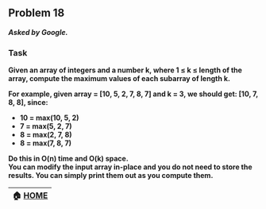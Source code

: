 ## Problem 18
***Asked by Google.***
### Task
**Given an array of integers and a number k, where 1 ≤ k ≤ length of the array, compute the maximum values of each subarray of length k.**

**For example, given array = [10, 5, 2, 7, 8, 7] and k = 3, we should get: [10, 7, 8, 8], since:**
- **10 = max(10, 5, 2)**
- **7 = max(5, 2, 7)**
- **8 = max(2, 7, 8)**
- **8 = max(7, 8, 7)**

**Do this in O(n) time and O(k) space.**  
**You can modify the input array in-place and you do not need to store the results. You can simply print them out as you compute them.**

|**:house: [HOME](https://github.com/theInvincible/Daily-Coding-Problem/)**|
|--------------------------------------------------------------------------|
